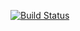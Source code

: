 [![Build Status](https://travis-ci.com/MrsKatty/herokku2.svg?branch=master)](https://travis-ci.com/MrsKatty/herokku2)